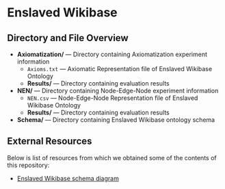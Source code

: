 # Enslaved Wikibase

## Directory and File Overview
* **Axiomatization/** — Directory containing Axiomatization experiment information
    * `Axioms.txt` — Axiomatic Representation file of Enslaved Wikibase Ontology
    * **Results/** — Directory containing evaluation results
* **NEN/** — Directory containing Node-Edge-Node experiment information
    * `NEN.csv` — Node-Edge-Node Representation file of Enslaved Wikibase Ontology
    * **Results/** — Directory containing evaluation results
* **Schema/** — Directory containing Enslaved Wikibase ontology schema

## External Resources
Below is list of resources from which we obtained some of the contents of this repository:

- [Enslaved Wikibase schema diagram](https://gitlab.cs.ksu.edu/daselab/wikibase-ontology-design-library/-/tree/main/diagrams?ref_type=heads)